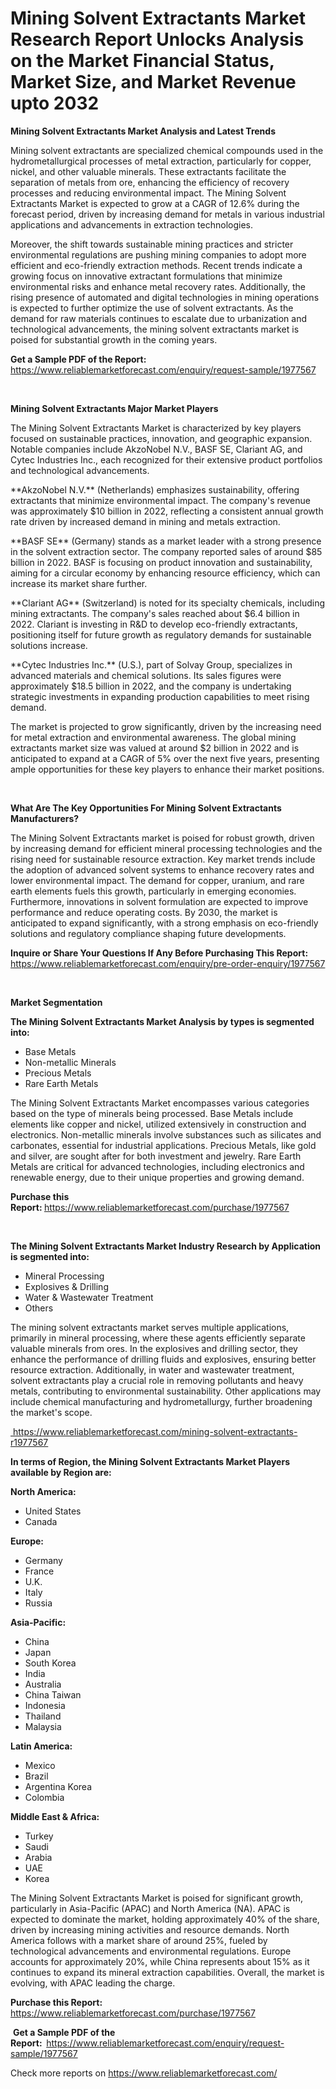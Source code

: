 <p><h1>Mining Solvent Extractants Market Research Report Unlocks Analysis on the Market Financial Status, Market Size, and Market Revenue upto 2032</h1></p><p><strong>Mining Solvent Extractants Market Analysis and Latest Trends</strong></p>
<p><p>Mining solvent extractants are specialized chemical compounds used in the hydrometallurgical processes of metal extraction, particularly for copper, nickel, and other valuable minerals. These extractants facilitate the separation of metals from ore, enhancing the efficiency of recovery processes and reducing environmental impact. The Mining Solvent Extractants Market is expected to grow at a CAGR of 12.6% during the forecast period, driven by increasing demand for metals in various industrial applications and advancements in extraction technologies. </p><p>Moreover, the shift towards sustainable mining practices and stricter environmental regulations are pushing mining companies to adopt more efficient and eco-friendly extraction methods. Recent trends indicate a growing focus on innovative extractant formulations that minimize environmental risks and enhance metal recovery rates. Additionally, the rising presence of automated and digital technologies in mining operations is expected to further optimize the use of solvent extractants. As the demand for raw materials continues to escalate due to urbanization and technological advancements, the mining solvent extractants market is poised for substantial growth in the coming years.</p></p>
<p><strong>Get a Sample PDF of the Report:&nbsp;</strong> <a href="https://www.reliablemarketforecast.com/enquiry/request-sample/1977567?utm_campaign=2478&utm_medium=2&utm_source=Github&utm_content=ia&utm_term=03042025&utm_id=mining-solvent-extractants">https://www.reliablemarketforecast.com/enquiry/request-sample/1977567</a></p>
<p>&nbsp;</p>
<p><strong>Mining Solvent Extractants Major Market Players</strong></p>
<p><p>The Mining Solvent Extractants Market is characterized by key players focused on sustainable practices, innovation, and geographic expansion. Notable companies include AkzoNobel N.V., BASF SE, Clariant AG, and Cytec Industries Inc., each recognized for their extensive product portfolios and technological advancements.</p><p>**AkzoNobel N.V.** (Netherlands) emphasizes sustainability, offering extractants that minimize environmental impact. The company's revenue was approximately $10 billion in 2022, reflecting a consistent annual growth rate driven by increased demand in mining and metals extraction.</p><p>**BASF SE** (Germany) stands as a market leader with a strong presence in the solvent extraction sector. The company reported sales of around $85 billion in 2022. BASF is focusing on product innovation and sustainability, aiming for a circular economy by enhancing resource efficiency, which can increase its market share further.</p><p>**Clariant AG** (Switzerland) is noted for its specialty chemicals, including mining extractants. The company's sales reached about $6.4 billion in 2022. Clariant is investing in R&D to develop eco-friendly extractants, positioning itself for future growth as regulatory demands for sustainable solutions increase.</p><p>**Cytec Industries Inc.** (U.S.), part of Solvay Group, specializes in advanced materials and chemical solutions. Its sales figures were approximately $18.5 billion in 2022, and the company is undertaking strategic investments in expanding production capabilities to meet rising demand.</p><p>The market is projected to grow significantly, driven by the increasing need for metal extraction and environmental awareness. The global mining extractants market size was valued at around $2 billion in 2022 and is anticipated to expand at a CAGR of 5% over the next five years, presenting ample opportunities for these key players to enhance their market positions.</p></p>
<p>&nbsp;</p>
<p><strong>What Are The Key Opportunities For Mining Solvent Extractants Manufacturers?</strong></p>
<p><p>The Mining Solvent Extractants market is poised for robust growth, driven by increasing demand for efficient mineral processing technologies and the rising need for sustainable resource extraction. Key market trends include the adoption of advanced solvent systems to enhance recovery rates and lower environmental impact. The demand for copper, uranium, and rare earth elements fuels this growth, particularly in emerging economies. Furthermore, innovations in solvent formulation are expected to improve performance and reduce operating costs. By 2030, the market is anticipated to expand significantly, with a strong emphasis on eco-friendly solutions and regulatory compliance shaping future developments.</p></p>
<p><strong>Inquire or Share Your Questions If Any Before Purchasing This Report:</strong> <a href="https://www.reliablemarketforecast.com/enquiry/pre-order-enquiry/1977567?utm_campaign=2478&utm_medium=2&utm_source=Github&utm_content=ia&utm_term=03042025&utm_id=mining-solvent-extractants">https://www.reliablemarketforecast.com/enquiry/pre-order-enquiry/1977567</a></p>
<p>&nbsp;</p>
<p><strong>Market Segmentation</strong></p>
<p><strong>The Mining Solvent Extractants Market Analysis by types is segmented into:</strong></p>
<p><ul><li>Base Metals</li><li>Non-metallic Minerals</li><li>Precious Metals</li><li>Rare Earth Metals</li></ul></p>
<p><p>The Mining Solvent Extractants Market encompasses various categories based on the type of minerals being processed. Base Metals include elements like copper and nickel, utilized extensively in construction and electronics. Non-metallic minerals involve substances such as silicates and carbonates, essential for industrial applications. Precious Metals, like gold and silver, are sought after for both investment and jewelry. Rare Earth Metals are critical for advanced technologies, including electronics and renewable energy, due to their unique properties and growing demand.</p></p>
<p><strong>Purchase this Report:&nbsp;</strong><a href="https://www.reliablemarketforecast.com/purchase/1977567?utm_campaign=2478&utm_medium=2&utm_source=Github&utm_content=ia&utm_term=03042025&utm_id=mining-solvent-extractants">https://www.reliablemarketforecast.com/purchase/1977567</a></p>
<p>&nbsp;</p>
<p><strong>The Mining Solvent Extractants Market Industry Research by Application is segmented into:</strong></p>
<p><ul><li>Mineral Processing</li><li>Explosives & Drilling</li><li>Water & Wastewater Treatment</li><li>Others</li></ul></p>
<p><p>The mining solvent extractants market serves multiple applications, primarily in mineral processing, where these agents efficiently separate valuable minerals from ores. In the explosives and drilling sector, they enhance the performance of drilling fluids and explosives, ensuring better resource extraction. Additionally, in water and wastewater treatment, solvent extractants play a crucial role in removing pollutants and heavy metals, contributing to environmental sustainability. Other applications may include chemical manufacturing and hydrometallurgy, further broadening the market's scope.</p></p>
<p><a href="https://www.reliablemarketforecast.com/mining-solvent-extractants-r1977567?utm_campaign=2478&utm_medium=2&utm_source=Github&utm_content=ia&utm_term=03042025&utm_id=mining-solvent-extractants">&nbsp;https://www.reliablemarketforecast.com/mining-solvent-extractants-r1977567</a></p>
<p><strong>In terms of Region, the Mining Solvent Extractants Market Players available by Region are:</strong></p>
<p>
    <p> <strong> North America: </strong>
        <ul>
            <li>United States</li>
            <li>Canada</li>
        </ul>
        </p> 
    <p> <strong> Europe: </strong>
        <ul>
            <li>Germany</li>
            <li>France</li>
            <li>U.K.</li>
            <li>Italy</li>
            <li>Russia</li>
        </ul>
        </p> 
    <p> <strong> Asia-Pacific: </strong>
        <ul>
            <li>China</li>
            <li>Japan</li>
            <li>South Korea</li>
            <li>India</li>
            <li>Australia</li>
            <li>China Taiwan</li>
            <li>Indonesia</li>
            <li>Thailand</li>
            <li>Malaysia</li>
        </ul>
        </p> 
    <p> <strong> Latin America: </strong>
        <ul>
            <li>Mexico</li>
            <li>Brazil</li>
            <li>Argentina Korea</li>
            <li>Colombia</li>
        </ul>
        </p> 
    <p> <strong> Middle East & Africa: </strong>
        <ul>
            <li>Turkey</li>
            <li>Saudi</li>
            <li>Arabia</li>
            <li>UAE</li>
            <li>Korea</li>
        </ul>
    </p>
    </p>
<p><p>The Mining Solvent Extractants Market is poised for significant growth, particularly in Asia-Pacific (APAC) and North America (NA). APAC is expected to dominate the market, holding approximately 40% of the share, driven by increasing mining activities and resource demands. North America follows with a market share of around 25%, fueled by technological advancements and environmental regulations. Europe accounts for approximately 20%, while China represents about 15% as it continues to expand its mineral extraction capabilities. Overall, the market is evolving, with APAC leading the charge.</p></p>
<p><strong>Purchase this Report: </strong><a href="https://www.reliablemarketforecast.com/purchase/1977567?utm_campaign=2478&utm_medium=2&utm_source=Github&utm_content=ia&utm_term=03042025&utm_id=mining-solvent-extractants">https://www.reliablemarketforecast.com/purchase/1977567</a></p>
<p>&nbsp;<strong>Get a Sample PDF of the Report:&nbsp;&nbsp;</strong><a href="https://www.reliablemarketforecast.com/enquiry/request-sample/1977567?utm_campaign=2478&utm_medium=2&utm_source=Github&utm_content=ia&utm_term=03042025&utm_id=mining-solvent-extractants">https://www.reliablemarketforecast.com/enquiry/request-sample/1977567</a></p>
<p><strong></strong></p>
<p>Check more reports on <a href="https://www.reliablemarketforecast.com/?utm_campaign=2478&utm_medium=2&utm_source=Github&utm_content=ia&utm_term=03042025&utm_id=mining-solvent-extractants">https://www.reliablemarketforecast.com/</a></p>